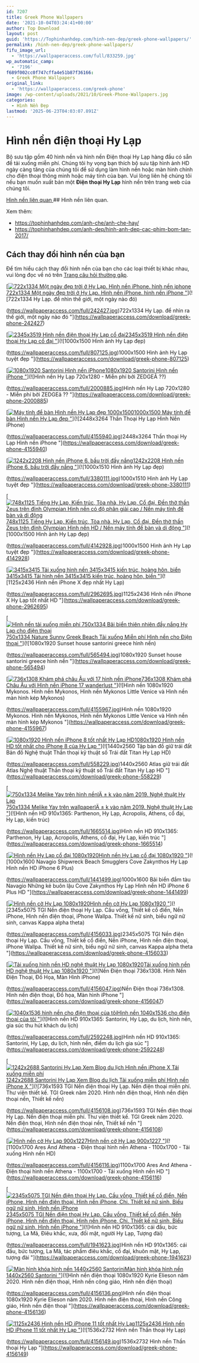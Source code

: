 ```yaml
---
id: 7207
title: Greek Phone Wallpapers
date: '2021-10-04T03:24:41+00:00'
author: Top Download
layout: post
guid: 'https://Tophinhanhdep.com/hinh-nen-dep/greek-phone-wallpapers/'
permalink: /hinh-nen-dep/greek-phone-wallpapers/
fifu_image_url:
  - 'https://wallpaperaccess.com/full/833259.jpg'
wp_automatic_camp:
  - '7196'
f689f002cc0f747cffa4e51b87f36166:
  - Greek Phone Wallpapers
original_link:
  - 'https://wallpaperaccess.com/greek-phone'
image: /wp-content/uploads/2021/10/Greek-Phone-Wallpapers.jpg
categories:
  - Hình Nền Đẹp
lastmod: '2025-06-23T04:03:07.891Z'
---
```

# Hình nền điện thoại Hy Lạp

Bộ sưu tập gồm 40 hình nền và hình nền Điện thoại Hy Lạp hàng đầu có sẵn để tải xuống miễn phí. Chúng tôi hy vọng bạn thích bộ sưu tập hình ảnh HD ngày càng tăng của chúng tôi để sử dụng làm hình nền hoặc màn hình chính cho điện thoại thông minh hoặc máy tính của bạn. Vui lòng liên hệ chúng tôi nếu bạn muốn xuất bản một **Điện thoại Hy Lạp** hình nền trên trang web của chúng tôi.

[Hình nền liên quan ](#related) ## Hình nền liên quan.

   
 Xem thêm:

   
- <https://tophinhanhdep.com/anh-che/anh-che-hay/>
- <https://tophinhanhdep.com/anh-dep/hinh-anh-dep-cac-phim-bom-tan-2017/>

## Cách thay đổi hình nền của bạn

Để tìm hiểu cách thay đổi hình nền của bạn cho các loại thiết bị khác nhau, vui lòng đọc về nó trên [Trang câu hỏi thường gặp](https://tophinhanhdep.com/faq/).

  
[[![722x1334 Một ngày đẹp trời ở Hy Lạp.  Hình nền iPhone.  hình nền iphone](https://wallpaperaccess.com/full/833259.jpg)722x1334 Một ngày đẹp trời ở Hy Lạp. Hình nền iPhone. hình nền iPhone "](https://wallpaperaccess.com/download/greek-phone-833259)](![722x1334 Hy Lạp.  để nhìn thế giới, một ngày nào đó)

(https://wallpaperaccess.com/full/242427.jpg)722x1334 Hy Lạp. để nhìn ra thế giới, một ngày nào đó "](https://wallpaperaccess.com/download/greek-phone-242427)

[[![2345x3519 Hình nền điện thoại Hy Lạp cổ đại](https://wallpaperaccess.com/full/3356661.jpg)2345x3519 Hình nền điện thoại Hy Lạp cổ đại "](https://wallpaperaccess.com/download/greek-phone-3356661)](![1000x1500 Hình ảnh Hy Lạp đẹp)

(https://wallpaperaccess.com/full/807125.jpg)1000x1500 Hình ảnh Hy Lạp tuyệt đẹp "](https://wallpaperaccess.com/download/greek-phone-807125)

[[![1080x1920 Santorini Hình nền iPhone](https://wallpaperaccess.com/full/1841512.jpg)1080x1920 Santorini Hình nền iPhone "](https://wallpaperaccess.com/download/greek-phone-1841512)](![Hình nền Hy Lạp 720x1280 - Miễn phí bởi ZEDGEÃ ??)

(https://wallpaperaccess.com/full/2000885.jpg)Hình nền Hy Lạp 720x1280 - Miễn phí bởi ZEDGEâ ?? "](https://wallpaperaccess.com/download/greek-phone-2000885)

[[![Máy tính để bàn Hình nền Hy Lạp đẹp 1000x1500](https://wallpaperaccess.com/full/4155939.jpg)1000x1500 Máy tính để bàn Hình nền Hy Lạp đẹp "](https://wallpaperaccess.com/download/greek-phone-4155939)](![2448x3264 Thần Thoại Hy Lạp Hình Nền iPhone)

(https://wallpaperaccess.com/full/4155940.jpg)2448x3264 Thần thoại Hy Lạp Hình nền iPhone "](https://wallpaperaccess.com/download/greek-phone-4155940)

[[![1242x2208 Hình nền iPhone 6.  bầu trời đầy nắng](https://wallpaperaccess.com/full/2000845.jpg)1242x2208 Hình nền iPhone 6. bầu trời đầy nắng "](https://wallpaperaccess.com/download/greek-phone-2000845)](![1000x1510 Hình ảnh Hy Lạp đẹp)

(https://wallpaperaccess.com/full/3380111.jpg)1000x1510 Hình ảnh Hy Lạp tuyệt đẹp "](https://wallpaperaccess.com/download/greek-phone-3380111)

[[![748x1125 Tiếng Hy Lạp, Kiến trúc, Tòa nhà, Hy Lạp, Cổ đại, Đền thờ thần Zeus trên đỉnh Olympian Hình nền có độ phân giải cao / Nền máy tính để bàn và di động](https://wallpaperaccess.com/full/225442.jpg)748x1125 Tiếng Hy Lạp, Kiến trúc, Tòa nhà, Hy Lạp, Cổ đại, Đền thờ thần Zeus trên đỉnh Olympian Hình nền HD / Nền máy tính để bàn và di động "](https://wallpaperaccess.com/download/greek-phone-225442)](![1000x1500 Hình ảnh Hy Lạp đẹp)

(https://wallpaperaccess.com/full/4142928.jpg)1000x1500 Hình ảnh Hy Lạp tuyệt đẹp "](https://wallpaperaccess.com/download/greek-phone-4142928)

[[![3415x3415 Tải xuống hình nền 3415x3415 kiến ​​trúc, hoàng hôn, biển](https://wallpaperaccess.com/full/1665477.jpg)3415x3415 Tải hình nền 3415x3415 kiến ​​trúc, hoàng hôn, biển "](https://wallpaperaccess.com/download/greek-phone-1665477)](![1125x2436 Hình nền iPhone X đẹp nhất Hy Lạp)

(https://wallpaperaccess.com/full/2962695.jpg)1125x2436 Hình nền iPhone X Hy Lạp tốt nhất HD "](https://wallpaperaccess.com/download/greek-phone-2962695)

[[![Hình nền tải xuống miễn phí 750x1334 Bãi biển thiên nhiên đầy nắng Hy Lạp cho điện thoại](https://wallpaperaccess.com/full/4155951.jpg)750x1334 Nature Sunny Greek Beach Tải xuống Miễn phí Hình nền cho Điện thoại "](https://wallpaperaccess.com/download/greek-phone-4155951)](![1080x1920 Sunset house santorini greece hình nền)

(https://wallpaperaccess.com/full/565494.jpg)1080x1920 Sunset house santorini greece hình nền "](https://wallpaperaccess.com/download/greek-phone-565494)

[[![736x1308 Khám phá châu Âu với 17 hình nền iPhone](https://wallpaperaccess.com/full/2903873.jpg)736x1308 Khám phá Châu Âu với Hình nền iPhone 17 wanderlust "](https://wallpaperaccess.com/download/greek-phone-2903873)](![Hình nền 1080x1920 Mykonos.  Hình nền Mykonos, Hình nền Mykonos Little Venice và Hình nền màn hình kép Mykonos)

(https://wallpaperaccess.com/full/4155967.jpg)Hình nền 1080x1920 Mykonos. Hình nền Mykonos, Hình nền Mykonos Little Venice và Hình nền màn hình kép Mykonos "](https://wallpaperaccess.com/download/greek-phone-4155967)

[[![1080x1920 Hình nền iPhone 8 tốt nhất Hy Lạp HD](https://wallpaperaccess.com/full/4155969.jpg)1080x1920 Hình nền HD tốt nhất cho iPhone 8 của Hy Lạp "](https://wallpaperaccess.com/download/greek-phone-4155969)](![1440x2560 Tập bản đồ giữ trái đất Bản đồ Nghệ thuật Thần thoại kỹ thuật số Trái đất Titan Hy Lạp HD)

(https://wallpaperaccess.com/full/558229.jpg)1440x2560 Atlas giữ trái đất Atlas Nghệ thuật Thần thoại kỹ thuật số Trái đất Titan Hy Lạp HD "](https://wallpaperaccess.com/download/greek-phone-558229)

[[![750x1334 Melike Yay trên hình nềnlÄ ± k vào năm 2019. Nghệ thuật Hy Lạp](https://wallpaperaccess.com/full/1425827.png)750x1334 Melike Yay trên wallpaperlÄ ± k vào năm 2019. Nghệ thuật Hy Lạp "](https://wallpaperaccess.com/download/greek-phone-1425827)](![Hình nền HD 910x1365: Parthenon, Hy Lạp, Acropolis, Athens, cổ đại, Hy Lạp, kiến ​​trúc)

(https://wallpaperaccess.com/full/1665514.jpg)Hình nền HD 910x1365: Parthenon, Hy Lạp, Acropolis, Athens, cổ đại, Hy Lạp, kiến ​​trúc "](https://wallpaperaccess.com/download/greek-phone-1665514)

[[![Hình nền Hy Lạp cổ đại 1080x1920](https://wallpaperaccess.com/full/4156007.jpg)Hình nền Hy Lạp cổ đại 1080x1920 "](https://wallpaperaccess.com/download/greek-phone-4156007)](![1000x1600 Navagio Shipwreck Beach Smugglers Cove Zakynthos Hy Lạp Hình nền HD iPhone 6 Plus)

(https://wallpaperaccess.com/full/1441499.jpg)1000x1600 Bãi biển đắm tàu ​​Navagio Những kẻ buôn lậu Cove Zakynthos Hy Lạp Hình nền HD iPhone 6 Plus HD "](https://wallpaperaccess.com/download/greek-phone-1441499)

[[![Hình nền cờ Hy Lạp 1080x1920](https://wallpaperaccess.com/full/2048434.jpg)Hình nền cờ Hy Lạp 1080x1920 "](https://wallpaperaccess.com/download/greek-phone-2048434)](![2345x5075 TGI Nền điện thoại Hy Lạp.  Cầu vồng, Thiết kế cổ điển, Nền iPhone, Hình nền điện thoại, iPhone Wallpa.  Thiết kế nữ sinh, biểu ngữ nữ sinh, canvas Kappa alpha theta)

(https://wallpaperaccess.com/full/4156033.jpg)2345x5075 TGI Nền điện thoại Hy Lạp. Cầu vồng, Thiết kế cổ điển, Nền iPhone, Hình nền điện thoại, iPhone Wallpa. Thiết kế nữ sinh, biểu ngữ nữ sinh, canvas Kappa alpha theta "](https://wallpaperaccess.com/download/greek-phone-4156033)

[[![Tải xuống hình nền HD nghệ thuật Hy Lạp 1080x1920](https://wallpaperaccess.com/full/1363583.jpg)Tải xuống hình nền HD nghệ thuật Hy Lạp 1080x1920 "](https://wallpaperaccess.com/download/greek-phone-1363583)](![Nền Điện thoại 736x1308.  Hình Nền Điện Thoại, Đồ Họa, Màn Hình iPhone)

(https://wallpaperaccess.com/full/4156047.jpg)Nền Điện thoại 736x1308. Hình nền điện thoại, Đồ họa, Màn hình iPhone "](https://wallpaperaccess.com/download/greek-phone-4156047)

[[![1040x1536 hình nền cho điện thoại của tôi](https://wallpaperaccess.com/full/4156073.jpg)Hình nền 1040x1536 cho điện thoại của tôi "](https://wallpaperaccess.com/download/greek-phone-4156073)](![Hình nền HD 910x1365: Santorini, Hy Lạp, du lịch, hình nền, gia súc thu hút khách du lịch)

(https://wallpaperaccess.com/full/2592248.jpg)Hình nền HD 910x1365: Santorini, Hy Lạp, du lịch, hình nền, điểm du lịch gia súc "](https://wallpaperaccess.com/download/greek-phone-2592248)

[[![1242x2688 Santorini Hy Lạp Xem Blog du lịch Hình nền iPhone X Tải xuống miễn phí](https://wallpaperaccess.com/full/4156104.jpg)1242x2688 Santorini Hy Lạp Xem Blog du lịch Tải xuống miễn phí Hình nền iPhone X "](https://wallpaperaccess.com/download/greek-phone-4156104)](![736x1593 TGI Nền điện thoại Hy Lạp.  Nền điện thoại miễn phí.  Thư viện thiết kế.  TGI Greek năm 2020. Hình nền điện thoại, Hình nền điện thoại nền, Thiết kế nền)

(https://wallpaperaccess.com/full/4156108.jpg)736x1593 TGI Nền điện thoại Hy Lạp. Nền điện thoại miễn phí. Thư viện thiết kế. TGI Greek năm 2020. Nền điện thoại, Hình nền điện thoại nền, Thiết kế nền "](https://wallpaperaccess.com/download/greek-phone-4156108)

[[![Hình nền cờ Hy Lạp 900x1227](https://wallpaperaccess.com/full/4156115.jpg)Hình nền cờ Hy Lạp 900x1227 "](https://wallpaperaccess.com/download/greek-phone-4156115)](![1100x1700 Ares And Athena - Điện thoại hình nền Athena - 1100x1700 - Tải xuống Hình nền HD)

(https://wallpaperaccess.com/full/4156116.jpg)1100x1700 Ares And Athena - Điện thoại hình nền Athena - 1100x1700 - Tải xuống Hình nền HD "](https://wallpaperaccess.com/download/greek-phone-4156116)

[[![2345x5075 TGI Nền điện thoại Hy Lạp.  Cầu vồng, Thiết kế cổ điển, Nền iPhone, Hình nền điện thoại, Hình nền iPhone, Chi.  Thiết kế nữ sinh, Biểu ngữ nữ sinh, Hình nền iPhone](https://wallpaperaccess.com/full/1681020.jpg)2345x5075 TGI Nền điện thoại Hy Lạp. Cầu vồng, Thiết kế cổ điển, Nền iPhone, Hình nền điện thoại, Hình nền iPhone, Chi. Thiết kế nữ sinh, Biểu ngữ nữ sinh, Hình nền iPhone "](https://wallpaperaccess.com/download/greek-phone-1681020)](![Hình nền HD 910x1365: cái đầu, bức tượng, La Mã, Điêu khắc, xưa, đối mặt, người Hy Lạp, Tượng đài)

(https://wallpaperaccess.com/full/1941623.jpg)Hình nền HD 910x1365: cái đầu, bức tượng, La Mã, tác phẩm điêu khắc, cổ đại, khuôn mặt, Hy Lạp, tượng đài "](https://wallpaperaccess.com/download/greek-phone-1941623)

[[![Màn hình khóa hình nền 1440x2560 Santorini](https://wallpaperaccess.com/full/1980057.jpg)Màn hình khóa hình nền 1440x2560 Santorini "](https://wallpaperaccess.com/download/greek-phone-1980057)](![Hình nền điện thoại 1080x1920 Kyrie Elieson năm 2020. Hình nền điện thoại, Hình nền công giáo, Hình nền điện thoại)

(https://wallpaperaccess.com/full/4156136.png)Hình nền điện thoại 1080x1920 Kyrie Elieson năm 2020. Hình nền điện thoại, Hình nền Công giáo, Hình nền điện thoại "](https://wallpaperaccess.com/download/greek-phone-4156136)

[[![1125x2436 Hình nền HD iPhone 11 tốt nhất Hy Lạp](https://wallpaperaccess.com/full/4156141.jpg)1125x2436 Hình nền HD iPhone 11 tốt nhất Hy Lạp "](https://wallpaperaccess.com/download/greek-phone-4156141)](![1536x2732 Hình nền Thần thoại Hy Lạp)

(https://wallpaperaccess.com/full/4156149.jpg)1536x2732 Hình nền Thần thoại Hy Lạp "](https://wallpaperaccess.com/download/greek-phone-4156149)
